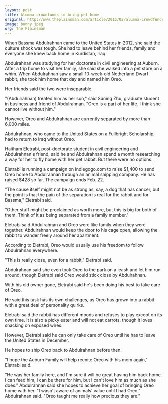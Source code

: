 ```yaml
---
layout: post
title: Alumna crowdfunds to bring pet home
original: http://www.theplainsman.com/article/2015/02/alumna-crowdfunds-to-bring-pet-home
image: bunny.jpeg
org: The Plainsman
---
```


When Bassma Abdulrahnan came to the United States in 2012, she said the culture shock was tough. She had to leave behind her friends, family and everyone she knew back home in Kurdistan, Iraq.

<!--break-->

Abdulrahnan was studying for her doctorate in civil engineering at Auburn. After a trip home to visit her family, she said she walked into a pet store on a whim. When Abdulrahnan saw a small 10-week-old Netherland Dwarf rabbit, she took him home that day and named him Oreo.

Her friends said the two were inseparable.

"(Abdulrahnan) treated him as her son," said Suning Zhu, graduate student in business and friend of Abdulrahnan. "Oreo is a part of her life. I think she cannot live without him."

However, Oreo and Abdulrahnan are currently separated by more than 6,000 miles.

Abdulrahnan, who came to the United States on a Fullbright Scholarship, had to return to Iraq without Oreo.

Haitham Eletrabi, post-doctorate student in civil engineering and Abdulrahnan's friend, said he and Abdulrahnan spend a month researching a way for her to fly home with her pet rabbit. But there were no options.

Eletrabi is running a campaign on Indiegogo.com to raise $1,400 to send Oreo home to Abdulrahnan through an animal shipping company. He has raised $428 so far. The campaign ends Feb. 22.

"The cause itself might not be as strong as, say, a dog that has cancer, but the point is that the pain of the separation is real for the rabbit and for Bassma," Eletrabi said.

"Other stuff might be proclaimed as worth more, but this is big for both of them. Think of it as being separated from a family member."

Eletrabi said Abdulrahnan and Oreo were like family when they were together. Abdulrahnan would keep the door to his cage open, allowing the rabbit to wander freely around her apartment.

According to Eletrabi, Oreo would usually use his freedom to follow Abdulrahnan everywhere.

"This is really close, even for a rabbit," Eletrabi said.

Abdulrahnan said she even took Oreo to the park on a leash and let him run around, though Eletrabi said Oreo would stick close by Abdulrahnan.

With his old owner gone, Eletrabi said he's been doing his best to take care of Oreo.

He said this task has its own challenges, as Oreo has grown into a rabbit with a great deal of personality quirks.

Eletrabi said the rabbit has different moods and refuses to play except on its own time. It is also a picky eater and will not eat carrots, though it loves snacking on exposed wires.

However, Eletrabi said he can only take care of Oreo until he has to leave the United States in December.

He hopes to ship Oreo back to Abdulrahnan before then.

"I hope the Auburn Family will help reunite Oreo with his mom again," Eletrabi said.

"He was her family here, and I'm sure it will be great having him back home. I can feed him, I can be there for him, but I can't love him as much as she does." Abdulrahnan said she hopes to achieve her goal of bringing Oreo home with her. "I wasn't aware of animals' value until I had Oreo," Abdulrahnan said. "Oreo taught me really how precious they are."